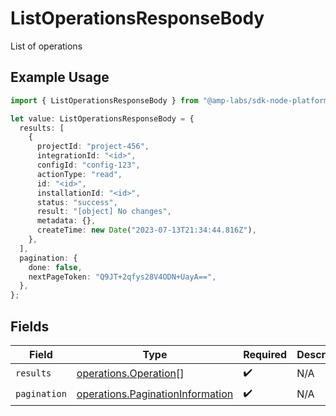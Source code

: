# ListOperationsResponseBody

List of operations

## Example Usage

```typescript
import { ListOperationsResponseBody } from "@amp-labs/sdk-node-platform/models/operations";

let value: ListOperationsResponseBody = {
  results: [
    {
      projectId: "project-456",
      integrationId: "<id>",
      configId: "config-123",
      actionType: "read",
      id: "<id>",
      installationId: "<id>",
      status: "success",
      result: "[object] No changes",
      metadata: {},
      createTime: new Date("2023-07-13T21:34:44.816Z"),
    },
  ],
  pagination: {
    done: false,
    nextPageToken: "Q9JT+2qfys28V4ODN+UayA==",
  },
};
```

## Fields

| Field                                                                                | Type                                                                                 | Required                                                                             | Description                                                                          |
| ------------------------------------------------------------------------------------ | ------------------------------------------------------------------------------------ | ------------------------------------------------------------------------------------ | ------------------------------------------------------------------------------------ |
| `results`                                                                            | [operations.Operation](../../models/operations/operation.md)[]                       | :heavy_check_mark:                                                                   | N/A                                                                                  |
| `pagination`                                                                         | [operations.PaginationInformation](../../models/operations/paginationinformation.md) | :heavy_check_mark:                                                                   | N/A                                                                                  |
